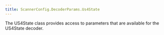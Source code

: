 ```yaml
---
title: ScannerConfig.DecoderParams.Us4State
---
```


The US4State class provides access to parameters that are available
 for the US4State decoder.


